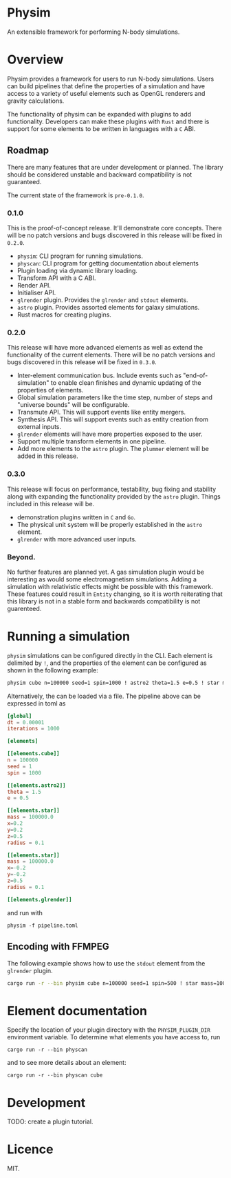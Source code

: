 # Physim
An extensible framework for performing N-body simulations.

# Overview
Physim provides a framework for users to run N-body simulations. Users can build pipelines that define the properties of a simulation and have access to a variety of useful elements such as OpenGL renderers and gravity calculations.

The functionality of physim can be expanded with plugins to add functionality. Developers can make these plugins with `Rust` and there is support for some elements to be written in languages with a `C` ABI.

## Roadmap
There are many features that are under development or planned. The library should be considered unstable and backward compatibility is not guaranteed.

The current state of the framework is `pre-0.1.0`.

### 0.1.0
This is the proof-of-concept release. It'll demonstrate core concepts. There will be no patch versions and bugs discovered in this release will be fixed in `0.2.0`.
- `physim`: CLI program for running simulations.
- `physcan`: CLI program for getting documentation about elements
- Plugin loading via dynamic library loading.
- Transform API with a C ABI.
- Render API.
- Initialiser API.
- `glrender` plugin. Provides the `glrender` and `stdout` elements.
- `astro` plugin. Provides assorted elements for galaxy simulations.
- Rust macros for creating plugins.
### 0.2.0
This release will have more advanced elements as well as extend the functionality of the current elements. There will be no patch versions and bugs discovered in this release will be fixed in `0.3.0`.
- Inter-element communication bus. Include events such as "end-of-simulation" to enable clean finishes and dynamic updating of the properties of elements.
- Global simulation parameters like the time step, number of steps and "universe bounds" will be configurable.
- Transmute API. This will support events like entity mergers.
- Synthesis API. This will support events such as entity creation from external inputs.
- `glrender` elements will have more properties exposed to the user.
- Support multiple transform elements in one pipeline.
- Add more elements to the `astro` plugin. The `plummer` element will be added in this release.
### 0.3.0
This release will focus on performance, testability, bug fixing and stability along with expanding the functionality provided by the `astro` plugin. Things included in this release will be.
- demonstration plugins written in `C` and `Go`.
- The physical unit system will be properly established in the `astro` element.
- `glrender` with more advanced user inputs.

### Beyond.
No further features are planned yet. A gas simulation plugin would be interesting as would some electromagnetism simulations. Adding a simulation with relativistic effects might be possible with this framework. These features could result in `Entity` changing, so it is worth reiterating that this library is not in a stable form and backwards compatibility is not guarenteed.

# Running a simulation
`physim` simulations can be configured directly in the CLI. Each element is delimited by `!`, and the properties of the element can be configured as shown in the following example:

```bash
physim cube n=100000 seed=1 spin=1000 ! astro2 theta=1.5 e=0.5 ! star mass=100000.0 radius=0.1 z=0.5 x=0.2 y=0.2 ! star mass=100000.0 radius=0.1 z=0.5 x=-0.2 y=-0.2 ! glrender ! global dt=0.00001 iterations=10000
```
Alternatively, the can be loaded via a file. The pipeline above can be expressed in toml as 

```toml
[global]
dt = 0.00001
iterations = 1000

[elements]

[[elements.cube]]
n = 100000
seed = 1
spin = 1000

[[elements.astro2]]
theta = 1.5
e = 0.5

[[elements.star]]
mass = 100000.0
x=0.2
y=0.2
z=0.5
radius = 0.1

[[elements.star]]
mass = 100000.0
x=-0.2
y=-0.2
z=0.5
radius = 0.1

[[elements.glrender]]
```
and run with
```
physim -f pipeline.toml
```
## Encoding with FFMPEG
The following example shows how to use the `stdout` element from the `glrender` plugin.
```bash
cargo run -r --bin physim cube n=100000 seed=1 spin=500 ! star mass=100000.0 x=0.1 y=0.1 radius=0.1 z=0.5 ! star mass=100000.0 x=-0.1 y=-0.1 radius=0.1 z=0.5 ! star mass=100000.0 x=-0.1 y=0.1 z=0.5 ! star mass=100000 x=0.1 y=-0.1 z=0.5 ! astro theta=1.3 ! stdout zoom=1.5 resolution=1080p | ffmpeg -y -f rawvideo -pixel_format bgra -video_size 1920x1080 -framerate 60 -i pipe:0 -vf "scale=in_range=full:out_range=full,format=yuv420p10le" -c:v libx265 -preset slow -pix_fmt yuv420p10le output.mp4
```

# Element documentation
Specify the location of your plugin directory with the `PHYSIM_PLUGIN_DIR` environment variable. To determine what elements you have access to, run
```
cargo run -r --bin physcan
```
and to see more details about an element:
```
cargo run -r --bin physcan cube
```

# Development

TODO: create a plugin tutorial.

# Licence
MIT.